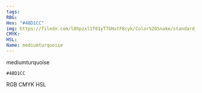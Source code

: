 ```yaml
---
tags:
RBG:
Hex: "#48D1CC"
img: https://filedn.com/l0hpzxl1f01yT7GHxtF8cyk/Color%20Snake/standard_csv_to_svg/%23/#48D1CC.svg
CMYK:
HSL:
Name: mediumturquoise
---
```

mediumturquoise
```palette
#48D1CC
```
RGB
CMYK
HSL